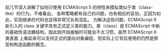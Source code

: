 前几节深入讲解了如何只使用 ECMAScript 5 的特性来模拟类似于类（class-like）的行为。不难看出，
各种策略都有自己的问题，也有相应的妥协。正因为如此，实现继承的代码也显得非常冗长和混乱。
为解决这些问题，ECMAScript 6 新引入的 class 关键字具有正式定义类的能力。类（class）是
ECMAScript 中新的基础性语法糖结构，因此刚开始接触时可能会不太习惯。虽然 ECMAScript 6 类表面
上看起来可以支持正式的面向对象编程，但实际上它背后使用的仍然是原型和构造函数的概念。